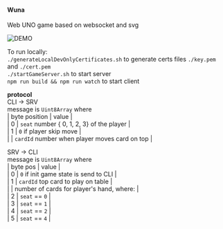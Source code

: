 #### Wuna

Web UNO game based on websocket and svg

![DEMO](https://github.com/vitaliiboiko360/wuna/blob/main/demo.gif)

To run locally:  
`./generateLocalDevOnlyCertificates.sh` to generate certs files `./key.pem` and `./cert.pem`  
`./startGameServer.sh` to start server  
`npm run build && npm run watch` to start client

**protocol**  
CLI -> SRV  
message is `Uint8Array` where  
| byte position | value |  
| 0 | `seat` number { 0, 1, 2, 3} of the player |  
| 1 | `0` if player skip move |  
| | `cardId` number when player moves card on top |

SRV -> CLI  
message is `Uint8Array` where  
| byte pos | value |  
| 0 | `0` if init game state is send to CLI |  
| 1 | `cardId` top card to play on table |  
| | number of cards for player's hand, where: |  
| 2 | `seat` == `0` |  
| 3 | `seat` == `1` |  
| 4 | `seat` == `2` |  
| 5 | `seat` == `4` |
